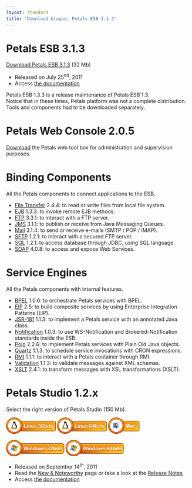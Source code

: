 ```yaml
---
layout: standard
title: "Download &raquo; Petals ESB 3.1.3"
--- 
```


# Petals ESB 3.1.3

[Download Petals ESB 3.1.3](http://download.petalslink.com/petals-esb/petals-platform-3.1.3.zip "Petals ESB 3.1.3") (32 Mb)

- Released on July 25<sup>nd</sup>, 2011
- Access [the documentation](https://doc.petalslink.com/display/petalsesb31/Petals+ESB+3.1)

Petals ESB 1.3.3 is a release maintenance of Petals ESB 1.3.  
Notice that in these times, Petals platform was not a complete distribution. Tools and components
had to be downloaded separately.

# Petals Web Console 2.0.5

[Download](http://download.petalslink.com/petals-webconsole/petals-webconsole-ui-2.0.5.war) the Petals web tool box
for administration and supervision purposes.

# Binding Components

All the Petals components to connect applications to the ESB.

- [File Transfer](http://download.petalslink.com/petals-components/bc/petals-bc-filetransfer-2.4.4.zip) 2.4.4:
to read or write files from local file system.
- [EJB](http://download.petalslink.com/petals-components/bc/petals-bc-ejb-1.3.zip) 1.3.3:
to invoke remote EJB methods.
- [FTP](http://download.petalslink.com/petals-components/bc/petals-bc-ftp-3.3.1.zip) 3.3.1:
to interact with a FTP server.
- [JMS](http://download.petalslink.com/petals-components/bc/petals-bc-jms-3.1.1.zip) 3.1.1:
to publish or receive from Java Messaging Queues.
- [Mail](http://download.petalslink.com/petals-components/bc/petals-bc-mail-3.1.4.zip) 3.1.4:
to send or receive e-mails (SMTP / POP / IMAP).
- [SFTP](http://download.petalslink.com/petals-components/bc/petals-bc-sftp-1.2.1.zip) 1.2.1:
to interact with a secured FTP server.
- [SQL](http://download.petalslink.com/petals-components/bc/petals-bc-sql-1.2.1.zip) 1.2.1:
to access database through JDBC, using SQL language.
- [SOAP](http://download.petalslink.com/petals-components/bc/petals-bc-soap-4.0.8.zip) 4.0.8:
to access and expose Web Services.

# Service Engines

All the Petals components with internal features.

- [BPEL](http://download.petalslink.com/petals-components/se/petals-se-bpel-1.0.6.zip) 1.0.6:
to orchestrate Petals services with BPEL.
- [EIP](http://download.petalslink.com/petals-components/se/petals-se-eip-2.5.zip) 2.5:
to build composite services by using Enterprise Integration Patterns (EIP).
- [JSR-181](http://download.petalslink.com/petals-components/se/petals-se-jsr181-1.1.3.zip) 1.1.3:
to implement a Petals service with an annotated Java class.
- [Notification](http://download.petalslink.com/petals-components/se/petals-se-notification-1.0.3.zip) 1.0.3:
to use WS-Notification and Brokered-Notification standards inside the ESB.
- [Pojo](http://download.petalslink.com/petals-components/se/petals-se-pojo-2.2.6.zip) 2.2.6:
to implement Petals services with Plain Old Java objects.
- [Quartz](http://download.petalslink.com/petals-components/se/petals-se-quartz-1.1.2.zip) 1.1.3:
to schedule service invocations with CRON expressions.
- [RMI](http://download.petalslink.com/petals-components/se/petals-se-rmi-1.1.1.zip) 1.1.1:
to interact with a Petals container through RMI.
- [Validation](http://download.petalslink.com/petals-components/se/petals-se-validation-1.1.3.zip) 1.1.3:
to validate messages against XML schemas.
- [XSLT](http://download.petalslink.com/petals-components/se/petals-se-xslt-2.4.1.zip) 2.4.1:
to transform messages with XSL transformations (XSLT).

# Petals Studio 1.2.x

Select the right version of Petals Studio (150 Mb).

<a href="http://download.petalslink.com/petals-studio/Petals-Studio--1.2.0--linux.gtk.x86.zip"><img alt="Linux x32" src="images/linux_32.png" /></a> 
<a href="http://download.petalslink.com/petals-studio/Petals-Studio--1.2.0--linux.gtk.x86_64.zip"><img alt="Linux x64" src="images/linux_64.png" /></a>
<a href="http://download.petalslink.com/petals-studio/Petals-Studio--1.2.0--macosx.cocoa.x86_64.zip"><img alt="MacOS" src="images/mac.png" /></a><br />  

<a href="http://download.petalslink.com/petals-studio/Petals-Studio--1.2.0--win32.win32.x86.zip"><img alt="Windows x32" src="images/windows_32.png"/></a>
<a href="http://download.petalslink.com/petals-studio/Petals-Studio--1.2.0--win32.win32.x86_64.zip"><img alt="Windows x64" src="images/windows_64.png"/></a>

- Released on September 14<sup>th</sup>, 2011
- Read the [New & Noteworthy](https://doc.petalslink.com/display/petalsstudio12/New+and+Noteworthy) page or take a look at the [Release Notes](https://jira.petalslink.com/secure/ReleaseNote.jspa?projectId=10070&version=10079)
- Access [the documentation](https://doc.petalslink.com/display/petalsstudio12/Petals+Studio+1.2)
